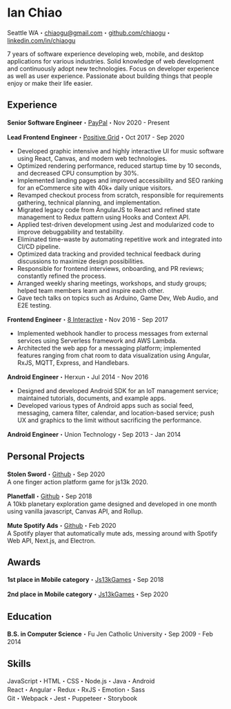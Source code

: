 # Ian Chiao
Seattle WA・[chiaogu@gmail.com](mailto:chiaogu@gmail.com)・[github.com/chiaogu](https://github.com/chiaogu)・[linkedin.com/in/chiaogu](https://linkedin.com/in/chiaogu)

7 years of software experience developing web, mobile, and desktop applications for various industries. Solid knowledge of web development and continuously adopt new technologies. Focus on developer experience as well as user experience. Passionate about building things that people enjoy or make their life easier.

## Experience
**Senior Software Engineer**・[PayPal](https://www.paypal.com)・Nov 2020 - Present

**Lead Frontend Engineer**・[Positive Grid](https://www.positivegrid.com)・Oct 2017 - Sep 2020  
- Developed graphic intensive and highly interactive UI for music software using React, Canvas, and modern web technologies.
- Optimized rendering performance, reduced startup time by 10 seconds, and decreased CPU consumption by 30%.
- Implemented landing pages and improved accessibility and SEO ranking for an eCommerce site with 40k+ daily unique visitors.
- Revamped checkout process from scratch, responsible for requirements gathering, technical planning, and implementation.
- Migrated legacy code from AngularJS to React and refined state management to Redux pattern using Hooks and Context API.
- Applied test-driven development using Jest and modularized code to improve debuggability and testability.
- Eliminated time-waste by automating repetitive work and integrated into CI/CD pipeline.
- Optimized data tracking and provided technical feedback during discussions to maximize design possibilities.
- Responsible for frontend interviews, onboarding, and PR reviews; constantly refined the process.
- Arranged weekly sharing meetings, workshops, and study groups; helped team members learn and inspire each other.
- Gave tech talks on topics such as Arduino, Game Dev, Web Audio, and E2E testing.

**Frontend Engineer**・[8 Interactive](https://no8.ai/home-en.html)・Nov 2016 - Sep 2017  
- Implemented webhook handler to process messages from external services using Serverless framework and AWS Lambda.
- Architected the web app for a messaging platform; implemented features ranging from chat room to data visualization using Angular, RxJS, MQTT, Express, and Handlebars.

**Android Engineer**・Herxun・Jul 2014 - Nov 2016  
- Designed and developed Android SDK for an IoT management service; maintained tutorials, documents, and example apps.
- Developed various types of Android apps such as social feed, messaging, camera filter, calendar, and location-based service; push UX and graphics to the limit without sacrificing the performance.

**Android Engineer**・Union Technology・Sep 2013 - Jan 2014

## Personal Projects
**Stolen Sword**・[Github](https://chiaogu.github.io/stolen-sword)・Sep 2020  
A one finger action platform game for js13k 2020.

**Planetfall**・[Github](https://chiaogu.github.io/planetfall)・Sep 2018  
A 10kb planetary exploration game designed and developed in one month using vanilla javascript, Canvas API, and Rollup.

**Mute Spotify Ads**・[Github](https://mute-spotify-ads.now.sh)・Feb 2020  
A Spotify player that automatically mute ads, messing around with Spotify Web API, Next.js, and Electron.

## Awards
**1st place in Mobile category**・[Js13kGames](https://2018.js13kgames.com/#winners-mobile)・Sep 2018

**2nd place in Mobile category**・[Js13kGames](https://2020.js13kgames.com/#winners-mobile)・Sep 2020

## Education
**B.S. in Computer Science**・Fu Jen Catholic University・Sep 2009 - Feb 2014

## Skills
JavaScript・HTML・CSS・Node.js・Java・Android  
React・Angular・Redux・RxJS・Emotion・Sass  
Git・Webpack・Jest・Puppeteer・Storybook